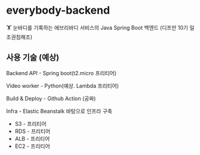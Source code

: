 # everybody-backend

🏋️ 눈바디를 기록하는 에브리바디 서비스의 Java Spring Boot 백엔드 (디프만 10기 일조권침해조)

## 사용 기술 (예상)

Backend API - Spring boot(t2.micro 프리티어)

Video worker - Python(예상. Lambda 프리티어)

Build & Deploy - Github Action (공짜)

Infra - Elastic Beanstalk 바탕으로 인프라 구축
  * S3 - 프리티어
  * RDS - 프리티어
  * ALB - 프리티어
  * EC2 - 프리티어
